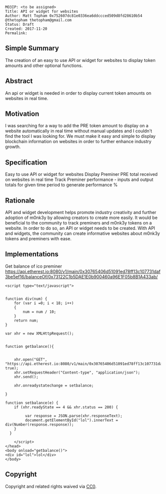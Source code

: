     MO3IP: <to be assigned>
    Title: API or widget for websites 
    Author: Matt Topham 0x752607dc81e0336ea6ddccced509d8fd28610b54 @thetopham thetopham@gmail.com
    Status: Draft
    Created: 2017-11-20
    Permalink:

## Simple Summary
The creation of an easy to use API or widget for websites to display token amounts and other optional functions.

## Abstract
An api or widget is needed in order to display current token amounts on websites in real time.

## Motivation
I was searching for a way to add the PRE token amount to display on a website automatically in real time without manual updates and I couldn't find the tool I was looking for. We must make it easy and simple to display blockchain information on websites in order to further enhance industry growth.

## Specification
Easy to use API or widget for websites
Display Preminer PRE total received on websites in real time
Track Preminer performance - inputs and output totals for given time period to generate performance %

## Rationale
API and widget development helps promote industry creativity and further adoption of m0nk3y by allowing creators to create more easily. It would be beneficial to the community to track preminers and m0nk3y tokens on a website. In order to do so, an API or widget needs to be created. With API and widgets, the community can create informative websites about m0nk3y tokens and preminers with ease.

## Implementations
Get balance of ico preminer
https://api.etherest.io:8080/v1/main/0x30765406d51091ed78ff13c107731daf3be5ef16/balanceOf/0x73122C1b5DAE1E0b900460a96E1F05b8B1A433ab/

<!DOCTYPE html>
<html>
  <head>
    <title>topham sucks at javascript</title>

    <script type="text/javascript">
        
        
    function div(num) {
        for (var i =0; i < 18; i++)
        {
            num = num / 10;
        }
        return num;
    }

    var xhr = new XMLHttpRequest();

    
    function getbalance(){
        
        
        xhr.open("GET", "https://api.etherest.io:8080/v1/main/0x30765406d51091ed78ff13c107731daf3be5ef16/balanceOf/0x73122C1b5DAE1E0b900460a96E1F05b8B1A433ab/", true);
        xhr.setRequestHeader("Content-type", "application/json");
        xhr.send();
        
        xhr.onreadystatechange = setbalance;
        
    }
       
    function setbalance(e) {
        if (xhr.readyState == 4 && xhr.status == 200) {
             
             var response = JSON.parse(xhr.responseText);
             document.getElementById("lol").innerText = div(Number(response.response));
        }
      }
             
        </script>
    </head>
    <body onload="getbalance()">
    <div id="lol">lol</div>
    </body>
</html>

## Copyright
Copyright and related rights waived via [CC0](https://creativecommons.org/publicdomain/zero/1.0/).
